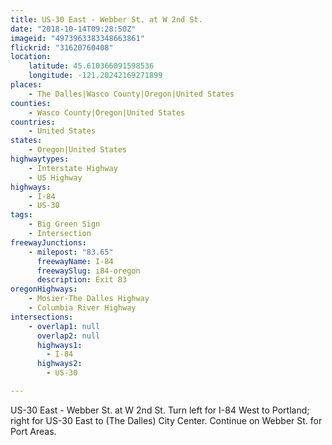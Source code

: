 ```yaml
---
title: US-30 East - Webber St. at W 2nd St.
date: "2018-10-14T09:28:50Z"
imageid: "4973963383348663861"
flickrid: "31620760408"
location:
    latitude: 45.610366091598536
    longitude: -121.20242169271899
places:
    - The Dalles|Wasco County|Oregon|United States
counties:
    - Wasco County|Oregon|United States
countries:
    - United States
states:
    - Oregon|United States
highwaytypes:
    - Interstate Highway
    - US Highway
highways:
    - I-84
    - US-30
tags:
    - Big Green Sign
    - Intersection
freewayJunctions:
    - milepost: "83.65"
      freewayName: I-84
      freewaySlug: i84-oregon
      description: Exit 83
oregonHighways:
    - Mosier-The Dalles Highway
    - Columbia River Highway
intersections:
    - overlap1: null
      overlap2: null
      highways1:
        - I-84
      highways2:
        - US-30

---
```

US-30 East - Webber St. at W 2nd St.  Turn left for I-84 West to Portland; right for US-30 East to (The Dalles) City Center.  Continue on Webber St. for Port Areas.